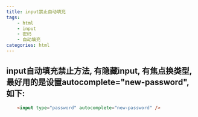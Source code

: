 ```yaml
---
title: input禁止自动填充
tags: 
    - html
    - input
    - 密码
    - 自动填充
categories: html
---
```


## input自动填充禁止方法, 有隐藏input, 有焦点换类型, 最好用的是设置autocomplete="new-password", 如下:
<!-- more -->
```html
    <input type="password" autocomplete="new-password" />
```